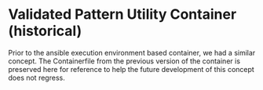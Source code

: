 # Validated Pattern Utility Container (historical)

Prior to the ansible execution environment based container, we had a similar concept. The Containerfile from the
previous version of the container is preserved here for reference to help the future development of this concept does
not regress.

